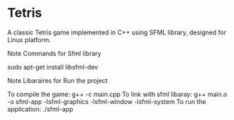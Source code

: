 # Tetris
A classic Tetris game implemented in C++ using SFML library, designed for Linux platform.

Note Commands for Sfml library

  sudo apt-get install libsfml-dev

Note Libaraires for Run the project

  To compile the game: g++ -c main.cpp
  To link with sfml libaray:  g++ main.o -o sfml-app -lsfml-graphics -lsfml-window -lsfml-system
  To run the application:  ./sfml-app
